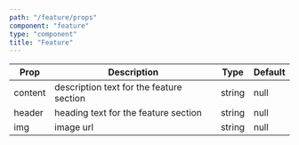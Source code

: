 ```yaml
---
path: "/feature/props"
component: "feature"
type: "component"
title: "Feature"
---
```


| Prop | Description | Type | Default |
| ------ | ----------- | ---- | ------- |
| content | description text for the feature section | string | null |
| header | heading text for the feature section | string | null |
| img | image url | string | null |